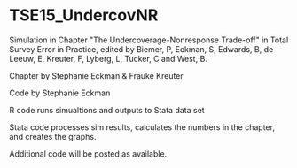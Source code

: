 # TSE15_UndercovNR
Simulation in Chapter "The Undercoverage-Nonresponse Trade-off" in Total Survey Error in Practice, edited by Biemer, P, Eckman, S, Edwards, B, de Leeuw, E, Kreuter, F, Lyberg, L, Tucker, C and West, B.

Chapter by Stephanie Eckman & Frauke Kreuter

Code by Stephanie Eckman

R code runs simualtions and outputs to Stata data set

Stata code processes sim results, calculates the numbers in the chapter, and creates the graphs.

Additional code will be posted as available.

